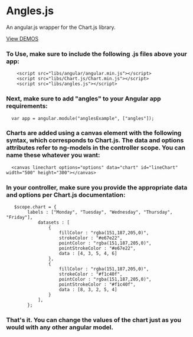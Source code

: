 Angles.js
======

An angular.js wrapper for the Chart.js library.

[View DEMOS](http://lgsilver.github.io/angles/)

### To Use, make sure to include the following .js files above your app:
```
    <script src="libs/angular/angular.min.js"></script>
    <script src="libs/Chart.js/Chart.min.js"></script>
    <script src="libs/angles.js"></script>
```
### Next, make sure to add "angles" to your Angular app requirements:
```
  var app = angular.module("anglesExample", ["angles"]);
```
### Charts are added using a canvas element with the following syntax, which corresponds to Chart.js. The data and options attributes refer to ng-models in the controller scope. You can name these whatever you want:
```
  <canvas linechart options="options" data="chart" id="lineChart" width="500" height="300"></canvas>
``` 
### In your controller, make sure you provide the appropriate data and options per Chart.js documentation:
```
   $scope.chart = {
  		labels : ["Monday", "Tuesday", "Wednesday", "Thursday", "Friday"],
			datasets : [
				{
					fillColor : "rgba(151,187,205,0)",
					strokeColor : "#e67e22",
					pointColor : "rgba(151,187,205,0)",
					pointStrokeColor : "#e67e22",
					data : [4, 3, 5, 4, 6]
				},
				{
					fillColor : "rgba(151,187,205,0)",
					strokeColor : "#f1c40f",
					pointColor : "rgba(151,187,205,0)",
					pointStrokeColor : "#f1c40f",
					data : [8, 3, 2, 5, 4]
				}
			], 
		};
```
### That's it. You can change the values of the chart just as you would with any other angular model.
